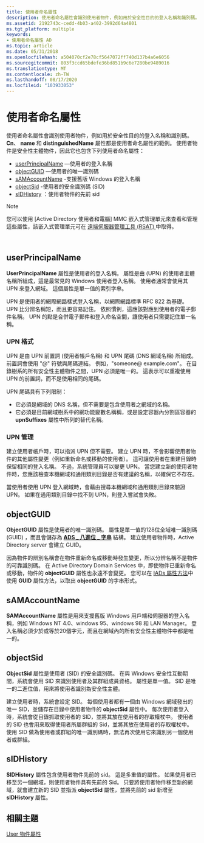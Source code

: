 ```yaml
---
title: 使用者命名屬性
description: 使用者命名屬性會識別使用者物件，例如用於安全性目的的登入名稱和識別碼。
ms.assetid: 2192743c-cedd-4b03-a402-3992d64a4801
ms.tgt_platform: multiple
keywords:
- 使用者命名屬性 AD
ms.topic: article
ms.date: 05/31/2018
ms.openlocfilehash: a504070cf2e78cf5647072ff740d137b4a6e6056
ms.sourcegitcommit: 803f3ccd65bdefe36bd851b9c6e7280be9489016
ms.translationtype: MT
ms.contentlocale: zh-TW
ms.lasthandoff: 08/17/2020
ms.locfileid: "103933053"
---
```

# <a name="user-naming-attributes"></a>使用者命名屬性

使用者命名屬性會識別使用者物件，例如用於安全性目的的登入名稱和識別碼。 **Cn**、 **name** 和 **distinguishedName** 屬性都是使用者命名屬性的範例。 使用者物件是安全性主體物件，因此它也包含下列使用者命名屬性：

-   [userPrincipalName](#userprincipalname) —使用者的登入名稱
-   [objectGUID](#objectguid) —使用者的唯一識別碼
-   [sAMAccountName](#samaccountname) -支援舊版 Windows 的登入名稱
-   [objectSid](#objectsid) -使用者的安全識別碼 (SID) 
-   [sIDHistory](#sidhistory) ：使用者物件的先前 sid

> [!Note]  
> 您可以使用 [Active Directory 使用者和電腦] MMC 嵌入式管理單元來查看和管理這些屬性，該嵌入式管理單元可在 [遠端伺服器管理工具 (RSAT) ](https://www.microsoft.com/download/details.aspx?id=45520)中取得。

 

## <a name="userprincipalname"></a>userPrincipalName

**UserPrincipalName** 屬性是使用者的登入名稱。 屬性是由 (UPN) 的使用者主體名稱所組成，這是最常見的 Windows 使用者登入名稱。 使用者通常會使用其 UPN 來登入網域。 這個屬性是單一值的索引字串。

UPN 是使用者的網際網路樣式登入名稱，以網際網路標準 RFC 822 為基礎。 UPN 比分辨名稱短，而且更容易記住。 依照慣例，這應該對應到使用者的電子郵件名稱。 UPN 的點是合併電子郵件和登入命名空間，讓使用者只需要記住單一名稱。

### <a name="upn-format"></a>UPN 格式

UPN 是由 UPN 前置詞 (使用者帳戶名稱) 和 UPN 尾碼 (DNS 網域名稱) 所組成。 前置詞會使用 \"\@\" 符號與尾碼連結。 例如，"someone@ example.com"。 在目錄樹系的所有安全性主體物件之間，UPN 必須是唯一的。 這表示可以重複使用 UPN 的前置詞，而不是使用相同的尾碼。

UPN 尾碼具有下列限制：

-   它必須是網域的 DNS 名稱，但不需要是包含使用者之網域的名稱。
-   它必須是目前網域樹系中的網功能變數名稱稱，或是設定容器內分割區容器的 **upnSuffixes** 屬性中所列的替代名稱。

### <a name="upn-management"></a>UPN 管理

建立使用者帳戶時，可以指派 UPN 但不需要。 建立 UPN 時，不會影響使用者物件的其他屬性變更（例如重新命名或移動的使用者）。 這可讓使用者在重建目錄時保留相同的登入名稱。 不過，系統管理員可以變更 UPN。 當您建立新的使用者物件時，您應該檢查本機網域和通用類別目錄是否有建議的名稱，以確保它不存在。

當使用者使用 UPN 登入網域時，會藉由搜尋本機網域和通用類別目錄來驗證 UPN。 如果在通用類別目錄中找不到 UPN，則登入嘗試會失敗。

## <a name="objectguid"></a>objectGUID

**ObjectGUID** 屬性是使用者的唯一識別碼。 屬性是單一值的128位全域唯一識別碼 (GUID) ，而且會儲存為 [**ADS \_ 八進位 \_ 字串**](/windows/win32/api/iads/ns-iads-ads_octet_string) 結構。 建立使用者物件時，Active Directory server 會建立 GUID。

因為物件的辨別名稱會在物件重新命名或移動時發生變更，所以分辨名稱不是物件的可靠識別碼。 在 Active Directory Domain Services 中，即使物件已重新命名或移動，物件的 **objectGUID** 屬性也永遠不會變更。 您可以在 [IADs 屬性方法](/windows/desktop/ADSI/iads-property-methods)中使用 **GUID** 屬性方法，以取出 **objectGUID** 的字串形式。

## <a name="samaccountname"></a>sAMAccountName

**SAMAccountName** 屬性是用來支援舊版 Windows 用戶端和伺服器的登入名稱，例如 Windows NT 4.0、windows 95、windows 98 和 LAN Manager。 登入名稱必須少於或等於20個字元，而且在網域內的所有安全性主體物件中都是唯一的。

## <a name="objectsid"></a>objectSid

**ObjectSid** 屬性是使用者 (SID) 的安全識別碼。 在與 Windows 安全性互動期間，系統會使用 SID 來識別使用者及其群組成員資格。 屬性是單一值。 SID 是唯一的二進位值，用來將使用者識別為安全性主體。

建立使用者時，系統會設定 SID。 每個使用者都有一個由 Windows 網域發出的唯一 SID，並儲存在目錄中使用者物件的 **objectSid** 屬性中。 每次使用者登入時，系統會從目錄抓取使用者的 SID，並將其放在使用者的存取權杖中。 使用者的 SID 也會用來取得使用者所屬群組的 Sid，並將其放在使用者的存取權杖中。 使用 SID 做為使用者或群組的唯一識別碼時，無法再次使用它來識別另一個使用者或群組。

## <a name="sidhistory"></a>sIDHistory

**SIDHistory** 屬性包含使用者物件先前的 sid。 這是多重值的屬性。 如果使用者已移至另一個網域，則使用者物件具有先前的 Sid。 只要將使用者物件移至新的網域，就會建立新的 SID 並指派 **objectSid** 屬性，並將先前的 sid 新增至 **sIDHistory** 屬性。

## <a name="related-topics"></a>相關主題

<dl> <dt>

[User 物件屬性](user-object-attributes.md)
</dt> </dl>

 

 